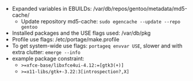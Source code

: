 - Expanded variables in EBUILDs: /var/db/repos/gentoo/metadata/md5-cache/
    - Update repository md5-cache: ```sudo egencache --update --repo gentoo```
- Installed packages and the USE flags used: /var/db/pkg
- Profile use flags: /etc/portage/make.profile
- To get system-wide use flags: ```portageq envvar USE```, slower and with extra clutter: ```emerge --info```
- example package constraint: 
    - `>=xfce-base/libxfce4ui-4.12:=[gtk3(+)]` 
    - `>=x11-libs/gtk+-3.22:3[introspection?,X]`
